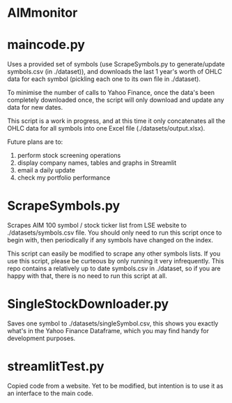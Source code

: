 # AIMmonitor

# maincode.py
Uses a provided set of symbols (use ScrapeSymbols.py to generate/update symbols.csv (in ./dataset)), and downloads the last 1 year's worth of OHLC data for each symbol (pickling each one to its own file in ./dataset). 

To minimise the number of calls to Yahoo Finance, once the data's been completely downloaded once, the script will only download and update any data for new dates. 

This script is a work in progress, and at this time it only concatenates all the OHLC data for all symbols into one Excel file (./datasets/output.xlsx).

Future plans are to:
1. perform stock screening operations 
2. display company names, tables and graphs in Streamlit
3. email a daily update
4. check my portfolio performance

# ScrapeSymbols.py
Scrapes AIM 100 symbol / stock ticker list from LSE website to ./datasets/symbols.csv file. You should only need to run this script once to begin with, then periodically if any symbols have changed on the index. 

This script can easily be modified to scrape any other symbols lists. If you use this script, please be curteous by only running it very infrequently. This repo contains a relatively up to date symbols.csv in ./dataset, so if you are happy with that, there is no need to run this script at all.

# SingleStockDownloader.py
Saves one symbol to ./datasets/singleSymbol.csv, this shows you exactly what's in the Yahoo Finance Dataframe, which you may find handy for development purposes. 

# streamlitTest.py
Copied code from a website. Yet to be modified, but intention is to use it as an interface to the main code.